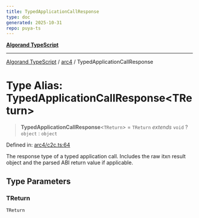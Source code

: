 ```yaml
---
title: TypedApplicationCallResponse
type: doc
generated: 2025-10-31
repo: puya-ts
---
```

[**Algorand TypeScript**](../../README.md)

***

[Algorand TypeScript](../../modules.md) / [arc4](../README.md) / TypedApplicationCallResponse

# Type Alias: TypedApplicationCallResponse\<TReturn\>

> **TypedApplicationCallResponse**\<`TReturn`\> = `TReturn` *extends* `void` ? `object` : `object`

Defined in: [arc4/c2c.ts:64](https://github.com/algorandfoundation/puya-ts/blob/main/packages/algo-ts/src/arc4/c2c.ts#L64)

The response type of a typed application call. Includes the raw itxn result object and the parsed ABI return value if applicable.

## Type Parameters

### TReturn

`TReturn`
